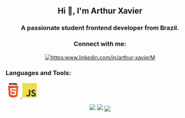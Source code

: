 <h2 align="center">Hi 👋, I'm Arthur Xavier</h2>

<h3 align="center">A passionate student frontend developer from Brazil.</h3>

<div align="center">
    <h3>Connect with me:</h3>
    <a href="https:www.linkedin.com/in/arthur-xavierM" target="blank"><img align="center" src="https://raw.githubusercontent.com/rahuldkjain/github-profile-readme-generator/master/src/images/icons/Social/linked-in-alt.svg" alt="https:www.linkedin.com/in/arthur-xavierM" height="30" width="40" /></a>
</div>
<div align="center">
    <h3 align="left">Languages and Tools:</h3>
    <p align="left"> <a href="https://www.w3.org/html/" target="_blank" rel="noreferrer"> <img src="https://raw.githubusercontent.com/devicons/devicon/master/icons/html5/html5-original-wordmark.svg" alt="html5" width="40" height="40"/> </a> <a href="https://developer.mozilla.org/en-US/docs/Web/JavaScript" target="_blank" rel="noreferrer"> <img src="https://raw.githubusercontent.com/devicons/devicon/master/icons/javascript/javascript-original.svg" alt="javascript" width="40" height="40"/></a> 
    </p>
</div>


<div align="center">
  <img src="https://github-readme-stats.vercel.app/api?hide_title=false&hide_rank=false&show_icons=true&include_all_commits=true&count_private=true&disable_animations=false&theme=default&locale=en&hide_border=false&username=kimadzn" height="150"  />
  <img src="https://github-readme-stats.vercel.app/api/top-langs?locale=en&hide_title=false&layout=compact&card_width=320&langs_count=5&theme=default&hide_border=false&username=kimadzn" height="150"   />
  <img align="center" src="https://github-readme-streak-stats.herokuapp.com/?user=kimadzn&theme=default&hide_border=true&background=EB545400" /></p>
</div>
